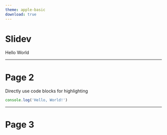 ```yaml
---
theme: apple-basic
download: true
---
```


# Slidev

Hello World

---

# Page 2

Directly use code blocks for highlighting

```ts
console.log('Hello, World!')
```

---

# Page 3